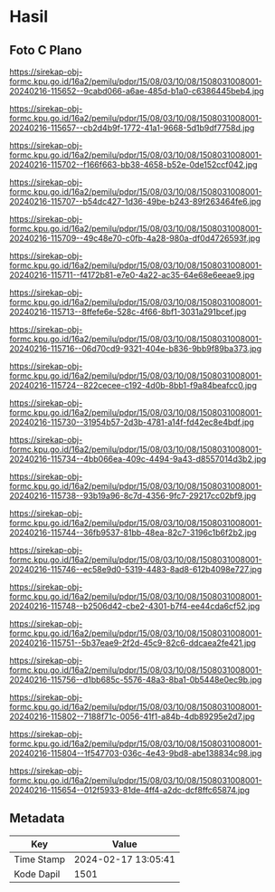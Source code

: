# Hasil

## Foto C Plano

https://sirekap-obj-formc.kpu.go.id/16a2/pemilu/pdpr/15/08/03/10/08/1508031008001-20240216-115652--9cabd066-a6ae-485d-b1a0-c6386445beb4.jpg

https://sirekap-obj-formc.kpu.go.id/16a2/pemilu/pdpr/15/08/03/10/08/1508031008001-20240216-115657--cb2d4b9f-1772-41a1-9668-5d1b9df7758d.jpg

https://sirekap-obj-formc.kpu.go.id/16a2/pemilu/pdpr/15/08/03/10/08/1508031008001-20240216-115702--f166f663-bb38-4658-b52e-0de152ccf042.jpg

https://sirekap-obj-formc.kpu.go.id/16a2/pemilu/pdpr/15/08/03/10/08/1508031008001-20240216-115707--b54dc427-1d36-49be-b243-89f263464fe6.jpg

https://sirekap-obj-formc.kpu.go.id/16a2/pemilu/pdpr/15/08/03/10/08/1508031008001-20240216-115709--49c48e70-c0fb-4a28-980a-df0d4726593f.jpg

https://sirekap-obj-formc.kpu.go.id/16a2/pemilu/pdpr/15/08/03/10/08/1508031008001-20240216-115711--f4172b81-e7e0-4a22-ac35-64e68e6eeae9.jpg

https://sirekap-obj-formc.kpu.go.id/16a2/pemilu/pdpr/15/08/03/10/08/1508031008001-20240216-115713--8ffefe6e-528c-4f66-8bf1-3031a291bcef.jpg

https://sirekap-obj-formc.kpu.go.id/16a2/pemilu/pdpr/15/08/03/10/08/1508031008001-20240216-115716--06d70cd9-9321-404e-b836-9bb9f89ba373.jpg

https://sirekap-obj-formc.kpu.go.id/16a2/pemilu/pdpr/15/08/03/10/08/1508031008001-20240216-115724--822cecee-c192-4d0b-8bb1-f9a84beafcc0.jpg

https://sirekap-obj-formc.kpu.go.id/16a2/pemilu/pdpr/15/08/03/10/08/1508031008001-20240216-115730--31954b57-2d3b-4781-a14f-fd42ec8e4bdf.jpg

https://sirekap-obj-formc.kpu.go.id/16a2/pemilu/pdpr/15/08/03/10/08/1508031008001-20240216-115734--4bb066ea-409c-4494-9a43-d8557014d3b2.jpg

https://sirekap-obj-formc.kpu.go.id/16a2/pemilu/pdpr/15/08/03/10/08/1508031008001-20240216-115738--93b19a96-8c7d-4356-9fc7-29217cc02bf9.jpg

https://sirekap-obj-formc.kpu.go.id/16a2/pemilu/pdpr/15/08/03/10/08/1508031008001-20240216-115744--36fb9537-81bb-48ea-82c7-3196c1b6f2b2.jpg

https://sirekap-obj-formc.kpu.go.id/16a2/pemilu/pdpr/15/08/03/10/08/1508031008001-20240216-115746--ec58e9d0-5319-4483-8ad8-612b4098e727.jpg

https://sirekap-obj-formc.kpu.go.id/16a2/pemilu/pdpr/15/08/03/10/08/1508031008001-20240216-115748--b2506d42-cbe2-4301-b7f4-ee44cda6cf52.jpg

https://sirekap-obj-formc.kpu.go.id/16a2/pemilu/pdpr/15/08/03/10/08/1508031008001-20240216-115751--5b37eae9-2f2d-45c9-82c6-ddcaea2fe421.jpg

https://sirekap-obj-formc.kpu.go.id/16a2/pemilu/pdpr/15/08/03/10/08/1508031008001-20240216-115756--d1bb685c-5576-48a3-8ba1-0b5448e0ec9b.jpg

https://sirekap-obj-formc.kpu.go.id/16a2/pemilu/pdpr/15/08/03/10/08/1508031008001-20240216-115802--7188f71c-0056-41f1-a84b-4db89295e2d7.jpg

https://sirekap-obj-formc.kpu.go.id/16a2/pemilu/pdpr/15/08/03/10/08/1508031008001-20240216-115804--1f547703-036c-4e43-9bd8-abe138834c98.jpg

https://sirekap-obj-formc.kpu.go.id/16a2/pemilu/pdpr/15/08/03/10/08/1508031008001-20240216-115654--012f5933-81de-4ff4-a2dc-dcf8ffc65874.jpg


## Metadata

| Key        | Value               |
| ---------- | ------------------- |
| Time Stamp | 2024-02-17 13:05:41 |
| Kode Dapil | 1501                |



